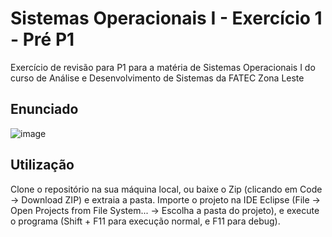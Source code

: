 # Sistemas Operacionais I - Exercício 1 - Pré P1

Exercício de revisão para P1 para a matéria de Sistemas Operacionais I do curso de Análise e Desenvolvimento de Sistemas da FATEC Zona Leste

## Enunciado

![image](https://github.com/Matheus-Marti1/so1-exercicio-01-pre-p1/assets/30555147/32214e24-c44f-4cfb-bfbd-bebd445deafd)


## Utilização

Clone o repositório na sua máquina local, ou baixe o Zip (clicando em Code -> Download ZIP) e extraia a pasta. Importe o projeto na IDE Eclipse (File -> Open Projects from File System... -> Escolha a pasta do projeto), e execute o programa (Shift + F11 para execução normal, e F11 para debug).
